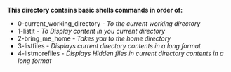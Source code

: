 **This directory contains basic shells commands in order of:**  
* 0-current_working_directory - _To the current working directory_
* 1-listit - _To Display content in you current directory_
* 2-bring_me_home - _Takes you to the home directory_
* 3-listfiles - _Displays current directory contents in a long format_
* 4-listmorefiles - _Displays Hidden files in current directory contents in a long format_